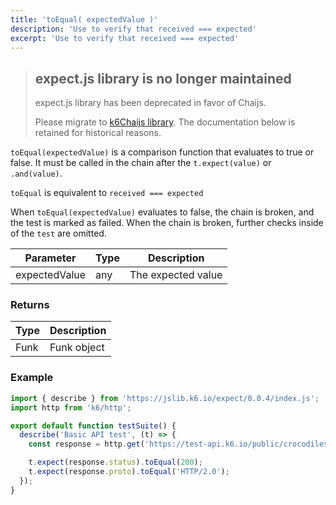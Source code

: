 ```yaml
---
title: 'toEqual( expectedValue )'
description: 'Use to verify that received === expected'
excerpt: 'Use to verify that received === expected'
---
```


<Blockquote mod="warning">

## expect.js library is no longer maintained
expect.js library has been deprecated in favor of Chaijs. 

Please migrate to [k6Chaijs library](/javascript-api/jslib/k6chaijs). The documentation below is retained for historical reasons.

</Blockquote>


`toEqual(expectedValue)` is a comparison function that evaluates to true or false. It must be called in the chain after the `t.expect(value)` or `.and(value)`. 

`toEqual` is equivalent to `received === expected`

When `toEqual(expectedValue)` evaluates to false, the chain is broken, and the test is marked as failed. When the chain is broken, further checks inside of the `test` are omitted. 


| Parameter      | Type   | Description                                                                          |
| -------------- | ------ | ------------------------------------------------------------------------------------ |
| expectedValue  | any    | The expected value |


### Returns

| Type   | Description                     |
| ------ | ------------------------------- |
| Funk   | Funk object |

### Example

<CodeGroup labels={[]}>

```javascript
import { describe } from 'https://jslib.k6.io/expect/0.0.4/index.js';
import http from 'k6/http';

export default function testSuite() {
  describe('Basic API test', (t) => {
    const response = http.get('https://test-api.k6.io/public/crocodiles');

    t.expect(response.status).toEqual(200);
    t.expect(response.proto).toEqual('HTTP/2.0');
  });
}
```

</CodeGroup>
